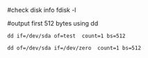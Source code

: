 #check disk info
    fdisk -l

#output first 512 bytes using dd

    dd if=/dev/sda of=test  count=1 bs=512

    dd of=/dev/sda if=/dev/zero  count=1 bs=512
    


